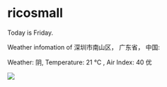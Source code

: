 # ricosmall

Today is Friday.

Weather infomation of 深圳市南山区， 广东省， 中国: 

Weather: 阴, Temperature: 21 ℃ , Air Index: 40 优

<img src="https://github-readme-stats.vercel.app/api?username=ricosmall&show_icons=true" />
